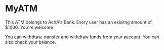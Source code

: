 # MyATM

This ATM belongs to AchA's Bank. 
Every user has an exisitng amount of $1000. You're welcome

You can withdraw, transfer and withdraw funds from your account. You can also check your balance.
